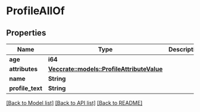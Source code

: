 # ProfileAllOf

## Properties

Name | Type | Description | Notes
------------ | ------------- | ------------- | -------------
**age** | **i64** |  | 
**attributes** | [**Vec<crate::models::ProfileAttributeValue>**](ProfileAttributeValue.md) |  | 
**name** | **String** |  | 
**profile_text** | **String** |  | 

[[Back to Model list]](../README.md#documentation-for-models) [[Back to API list]](../README.md#documentation-for-api-endpoints) [[Back to README]](../README.md)


